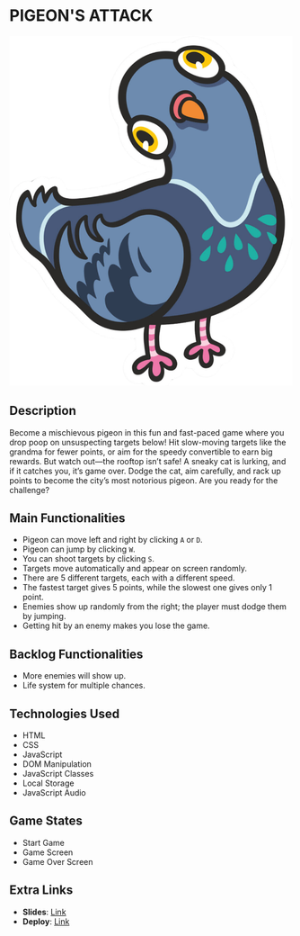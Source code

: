 # PIGEON'S ATTACK
![Pigeon's attack logo](./Images/Paloma.png)
## Description
Become a mischievous pigeon in this fun and fast-paced game where you drop poop on unsuspecting targets below! Hit slow-moving targets like the grandma for fewer points, or aim for the speedy convertible to earn big rewards. But watch out—the rooftop isn’t safe! A sneaky cat is lurking, and if it catches you, it’s game over. Dodge the cat, aim carefully, and rack up points to become the city’s most notorious pigeon. Are you ready for the challenge?

## Main Functionalities
- Pigeon can move left and right by clicking `A` or `D`.
- Pigeon can jump by clicking `W`.
- You can shoot targets by clicking `S`.
- Targets move automatically and appear on screen randomly.
- There are 5 different targets, each with a different speed.
- The fastest target gives 5 points, while the slowest one gives only 1 point.
- Enemies show up randomly from the right; the player must dodge them by jumping.
- Getting hit by an enemy makes you lose the game.

## Backlog Functionalities
- More enemies will show up.
- Life system for multiple chances.

## Technologies Used
- HTML
- CSS
- JavaScript
- DOM Manipulation
- JavaScript Classes
- Local Storage
- JavaScript Audio

## Game States
- Start Game
- Game Screen
- Game Over Screen

## Extra Links
- **Slides**: [Link](#)
- **Deploy**: [Link](#)